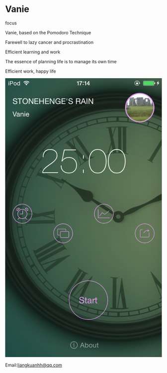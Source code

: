 # Vanie
focus

Vanie, based on the Pomodoro Technique

Farewell to lazy cancer and procrastination

Efficient learning and work

The essence of planning life is to manage its own time

Efficient work, happy life


![image](https://raw.githubusercontent.com/kuanliangg/Vanie/master/1.png)


Email:liangkuanhh@qq.com
